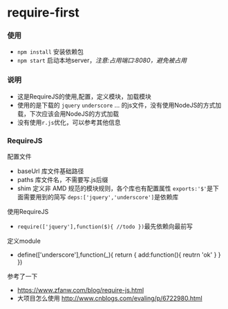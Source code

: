 # require-first

### 使用

* `npm install` 安装依赖包
* `npm start` 启动本地server，*注意:占用端口:8080，避免被占用*


### 说明
* 这是RequireJS的使用,配置，定义模块，加载模块
* 使用的是下载的 `jquery` `underscore` ... 的js文件，没有使用NodeJS的方式加载，下次应该会用NodeJS的方式加载
* 没有使用`r.js`优化，可以参考其他信息

### RequireJS

配置文件
* baseUrl 库文件基础路径
* paths 库文件名，不需要写.js后缀
* shim 定义非 AMD 规范的模块规则，各个库也有配置属性 `exports:'$'`是下面需要用到的简写 `deps:['jquery','underscore']`是依赖库

使用RequireJS
* `require(['jquery'],function($){ //todo })`最先依赖向最前写

定义module
* define(['underscore'],function(_){ return { add:function(){ reutrn 'ok' } } })

参考了一下

* https://www.zfanw.com/blog/require-js.html
* 大项目怎么使用 http://www.cnblogs.com/evaling/p/6722980.html
